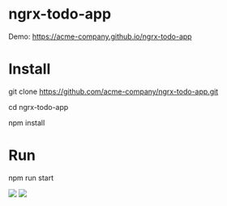 # ngrx-todo-app

Demo: https://acme-company.github.io/ngrx-todo-app

# Install

git clone https://github.com/acme-company/ngrx-todo-app.git

cd ngrx-todo-app

npm install 

# Run

npm run start

<img src="https://raw.githubusercontent.com/pluralsight/guides/master/images/79263077-e972-47c6-93dc-44e466a8e191.gif">

<img src="https://i.stack.imgur.com/EazRo.png">


